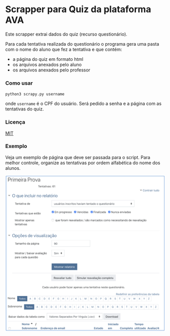 # Scrapper para Quiz da plataforma AVA


Este scrapper extrai dados do quiz (recurso questionário). 

Para cada tentativa realizada do questionário o programa gera uma pasta com o nome do aluno que fez a tentativa e que contém: 

* a página do quiz em formato html
* os arquivos anexados pelo aluno
* os arquivos anexados pelo professor

### Como usar

```
python3 scrapy.py username
```

onde `username` é o CPF do usuário. Será pedido a senha e a página com as tentativas do quiz.



### Licença 
[MIT](https://choosealicense.com/licenses/mit/)

### Exemplo

Veja um exemplo de página que deve ser passada para o script. Para melhor controle, organize as tentativas por ordem alfabética do nome dos alunos.

![alt text](https://github.com/r4mosm/crawler-quiz-AVA/blob/main/AVA_page.png?raw=true)
